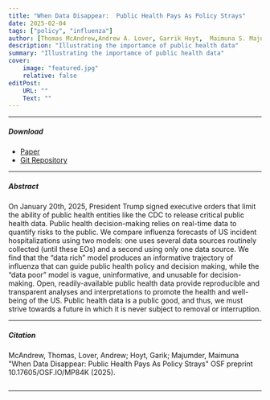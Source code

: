 ```yaml
---
title: "When Data Disappear:  Public Health Pays As Policy Strays"
date: 2025-02-04
tags: ["policy", "influenza"]
author: [Thomas McAndrew,Andrew A. Lover, Garrik Hoyt,  Maimuna S. Majumder]
description: "Illustrating the importamce of public health data"
summary: "Illustrating the importamce of public health data"
cover:
    image: "featured.jpg"
    relative: false
editPost:
    URL: ""
    Text: ""
---
```


---

##### Download

+ [Paper](https://osf.io/baw64)
+ [Git Repository](https://github.com/computationalUncertaintyLab/importance_of_data)

---

##### Abstract

On January 20th, 2025, President Trump signed executive orders that limit the ability of public health entities like the CDC to release critical public health data. Public health decision-making relies on real-time data to quantify risks to the public. We compare influenza forecasts of US incident hospitalizations using two models: one uses several data sources routinely collected (until these EOs) and a second using only one data source. We find that the “data rich” model produces an informative trajectory of influenza that can guide public health policy and decision making, while the “data poor” model is vague, uninformative, and unusable for decision-making. Open, readily-available public health data provide reproducible and transparent analyses and interpretations to promote the health and well-being of the US. Public health data is a public good, and thus, we must strive towards a future in which it is never subject to removal or interruption.

---


##### Citation

McAndrew, Thomas, Lover, Andrew; Hoyt, Garik; Majumder, Maimuna  "When Data Disappear: Public Health Pays As Policy Strays" OSF preprint 10.17605/OSF.IO/MP84K (2025).

```

```
---
